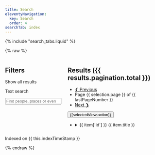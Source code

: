 ```yaml
---
title: Search
eleventyNavigation:
  key: Search
  order: 4
searchTab: index
---
```


<div id="search">

  {% include "search_tabs.liquid" %}

{% raw %}

  <div class="columns">
    <form @submit.prevent="onSubmitInputs" class="search-inputs column is-3">
      <h2 class="undecorated">Filters</h2>
      <p><a @click="clearSelection()" class="button is-secondary is-small">Show all results</a></p>
      <nav class="panel is-info" v-if="!selection.hi">
        <p class="panel-heading">
          Text search
        </p>
        <div class="panel-block">
          <div class="field">
            <div class="control has-icons-left">
              <input class="input" type="search" v-model="selection.query" autoComplete="off" placeholder="Find people, places or events" @search="search()" @keyup="search()">
              <span class="icon is-left">
                <i class="fas fa-search" aria-hidden="true"></i>
              </span>
            </div>
          </div>
        </div>
        <template v-for="(facet, facetKey) in filteredFacets">
          <p class="panel-heading">
            {{ facet.title }}
          </p>
          <div class="panel-block facet-any-or-all" v-if="facetKey == 'books'">
            <p>
              Match
              <label><input type="radio" name="filterByAnyOrAllBooks" value="any" v-model="selection.filterByAnyOrAllBooks">Any</label>
              &nbsp;
              <label><input type="radio" name="filterByAnyOrAllBooks" value="all" v-model="selection.filterByAnyOrAllBooks">All</label>
            </p>
          </div>
          <div class="panel-block">
            <ul class="undecorated-list">
              <li v-for="option in getBuckets(facet)">
                <label class="checkbox">
                  <input type="checkbox" v-on:change="onClickOption" v-model="option.selected">
                  <span v-if="getClassFromType(option.key)" class="icon"><i :class="`type-icon fas ${getClassFromType(option.key)}`" v-if="getClassFromType(option.key)" aria-hidden="true"></i></span>
                  {{ getLabelFromOptionKey(option.key) }} ({{ option.doc_count }})
                </label>
              </li>
            </ul>
          </div>
        </template>
      </nav>
    </form>
    <div :class="{'search-results': true, 'column': true, 'updating': this.updating, 'updated': !this.updating }">
      <h2 class="undecorated">Results ({{ results.pagination.total }})</h2>
      <nav class="pagination" aria-label="pagination">
        <ul class="pagination-list">
          <li>
            <a href="#"
              v-on:click.prevent="onClickPrevPage"
              class="pagination-link button is-primary"
              aria-label="Previous page"
            >
            <!--TO: Unable to remove icon span without breaking page -->
            <span class="icon">
                <i class="fas fa-caret-left" aria-hidden="true"></i>
              </span>
            ❮ Previous</a>
          </li>
          <li class="pagination-state">
            Page {{ selection.page }} of {{ lastPageNumber }}
          </li>
          <li>
            <a href="#"
              v-on:click.prevent="onClickNextPage"
              class="pagination-link button is-primary"
              aria-label="Next page"
            >Next ❯
            <!--TO: Unable to remove icon span without breaking page -->
              <span class="icon">
                <i class="fas fa-caret-right" aria-hidden="true"></i>
              </span>
            </a>
          </li>
        </ul>
        <!-- <div class="buttons has-addons">
          <button :title="view.description" @click="onChangeView(viewKey)" v-for="(view, viewKey) in views" :class="{'button': true, 'is-primary is-selected': selection.view == viewKey}">
            <i :class="`fas ${view.icon}`"></i>
          </button>
        </div> -->
        <div class="buttons has-addons">
          <button :title="selectedView.title" @click="onChangeView()" class="button is-secondary">
            <span class="icon is-medium"><i :class="`fas ${selectedView.icon}`"></i></span>
            <span>{{selectedView.action}}</span>
          </button>
        </div>
      </nav>
      <ul class="undecorated-list">
        <li v-for="item in items" :class="`entity-${item.type} search-result`">
          <details :open="isResultExpanded(item)">
            <summary class="result-head">
              <span class="icon"><i :class="`type-icon fas ${getClassFromType(item.type)}`" v-if="getClassFromType(item.type)" aria-hidden="true"></i></span>
              <span class="is-hidden">{{ item['id'] }}</span>
              {{ item.title }}
            </summary>
            <div v-if="item.type=='person' && isBioVisible(item)" class="result-description">
              {{ item.bio }}
            </div>
            <ul class="result-books">
              <li v-for="(pages, bookId) in item.pages" class="result-book">
                <template v-if="pages.length">
                  {{ getLabelFromOptionKey(bookId) }}: 
                  p<template v-if="!isSinglePage(pages)">p</template>.
                  <template v-for="(page, index) in pages">
                    <template v-for="(pagePart, partIndex) in getPageParts(page)">
                      <template v-if="partIndex > 0">&mdash;</template>
                      <template v-if="isLocusVisible(bookId, pagePart)">
                        <a :href="`/books/viewer/?p0.do=${bookId}&p0.lo=p.${pagePart}&p0.vi=modern&hi=${item['id']}`">{{ pagePart }}</a>
                      </template>
                      <template v-else>
                        {{ pagePart }}
                      </template>
                    </template>
                    <template v-if="index < (pages.length - 1)">, </template>
                  </template>
                </template>
              </li>
            </ul>
          </details>
        </li>
      </ul>
    </div>

  </div>

  <p class="dev-info">Indexed on {{ this.indexTimeStamp }}</p>
</div>
{% endraw %}

<script src="/assets/node_modules/itemsjs/dist/itemsjs.js"></script>
<script src="/assets/node_modules/vue/dist/vue.global.js"></script>
<script src="/assets/js/entities.js?ts={{ "now" | date: "%s" }}"></script>
